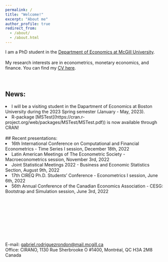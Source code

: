 ```yaml
---
permalink: /
title: "Welcome!"
excerpt: "About me"
author_profile: true
redirect_from: 
  - /about/
  - /about.html
---
```

I am a PhD student in the [Department of Economics at McGill University](https://www.mcgill.ca/economics/). 
<br />
<br />
My research interests are in econometrics, monetary economics, and finance. You can find my [CV here](https://roga11.github.io/gabrielrodriguez.github.io/files/GRodriguezRondon_CV20220911.pdf).
<br />
<br />
<br />
## News:
<li>I will be a visiting student in the Dapartment of Economics at Boston University during the 2023 Spring semester (January - May, 2023).</li>

<li>R-package [MSTest](https://cran.r-project.org/web/packages/MSTest/MSTest.pdf)) is now available through CRAN! </li>
<br />
## Recent presentations:
<li>16th International Conference on Computational and Financial Econometrics - Time Series I session, December 18th, 2022</li>

<li>Latin American Meetings of The Econometric Society - Macroeconometrics session, November 3rd, 2022</li>

<li>Joint Statistical Meetings 2022 - Business and Economic Statistics Section, August 9th, 2022</li>

<li>17th CIREQ Ph.D. Students’ Conference - Econometrics I session, June 6th, 2022</li>

<li>56th Annual Conference of the Canadian Economics Association - CESG: Bootstrap and Simulation session, June 3rd, 2022</li>
<br />
<br />
<br />
<br />
<br />
<br />
<br />
<br />
<br />
E-mail: <a href="mailto:gabriel.rodriguezrondon@mail.mcgill.ca">gabriel.rodriguezrondon@mail.mcgill.ca</a>
<br />
Office: CIRANO, 1130 Rue Sherbrooke O #1400, Montréal, QC H3A 2M8 Canada
